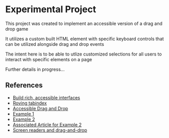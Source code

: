 # Experimental Project

This project was created to implement an accessible version of a drag and drop game

It utilizes a custom built HTML element with specific keyboard controls that can be utilized alongside drag and drop events

The intent here is to be able to utlize customized selections for all users to interact with specific elements on a page

Further details in progress...

## References

- [Build rich, accessible interfaces](https://blog.logrocket.com/build-rich-accessible-javascript-interfaces/)
- [Roving tabindex](https://www.youtube.com/watch?v=uCIC2LNt0bk)
- [Accessible Drag and Drop](https://www.barrierbreak.com/can-drag-and-drop-be-made-accessible-yes-it-can-be-in-different-ways/)
- [Example 1](https://salesforce-ux.github.io/dnd-a11y-patterns/#/?_k=yqtddb)
- [Example 2](https://dev.opera.com/articles/accessible-drag-and-drop/example.html)
- [Associated Article for Example 2](https://dev.opera.com/articles/accessible-drag-and-drop/)
- [Screen readers and drag-and-drop](https://www.darins.page/articles/screen-readers-drag-drop-1)